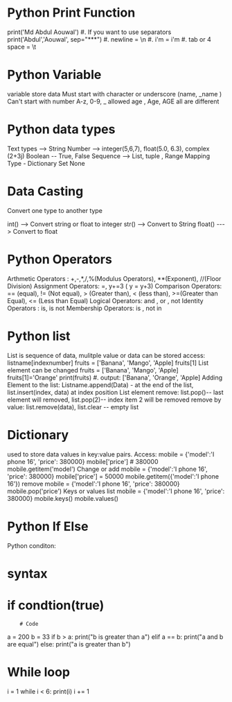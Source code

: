 # Python Print Function

print('Md Abdul Aouwal')
#. If you want to use separators 
print('Abdul','Aouwal', sep="***")
#. newline = \n
#. i'm = i\'m
#. tab or 4 space = \t

# Python Variable
variable store data
Must start with character or underscore (name, _name )
Can't start with number
A-z, 0-9, _ allowed
age , Age, AGE all are different


# Python data types
Text types --> String
Number --> integer(5,6,7), float(5.0, 6.3), complex (2+3j)
Boolean -- True, False
Sequence --> List, tuple , Range
Mapping Type - Dictionary
Set
None

# Data Casting
Convert one type to another type

int() --> Convert string or float to integer
str() --> Convert to String
float() --- > Convert to float

# Python Operators
Arthmetic Operators : +,-,*,/,%(Modulus Operators), **(Exponent), //(Floor Division)
Assignment Operators: =, y+=3 ( y = y+3)
Comparison Operators: == (equal), != (Not equal), > (Greater than), < (less than), >=(Greater than Equal), <= (Less than Equal)
Logical Operators: and , or , not
Identity Operators : is, is not
Membership Operators: is , not in

# Python list
List is sequence of data, mulitple value or data can be stored
access: listname[indexnumber]
fruits = ['Banana', 'Mango', 'Apple]
fruits[1]
List element can be changed
fruits = ['Banana', 'Mango', 'Apple]
fruits[1]='Orange'
print(fruits)
#. output: ['Banana', 'Orange', 'Apple]
Adding Element to the list: Listname.append(Data) - at the end of the list, list.insert(index, data) at index position
List element remove: list.pop()-- last element will removed, list.pop(2)-- index item 2 will be removed
remove by value: list.remove(data), list.clear -- empty list

# Dictionary
used to store data values in key:value pairs.
Access:
mobile = {'model':'I phone 16', 'price': 380000}
mobile['price'] # 380000
mobile.getitem('model')
Change or add
mobile = {'model':'I phone 16', 'price': 380000}
mobile['price'] = 50000 
mobile.getitem({'model':'I phone 16'})
remove
mobile = {'model':'I phone 16', 'price': 380000}
mobile.pop('price')
Keys or values list
mobile = {'model':'I phone 16', 'price': 380000}
mobile.keys()
mobile.values()

# Python If Else
Python conditon:
# syntax  
#  if condtion(true)
        # Code
a = 200
b = 33
if b > a:
  print("b is greater than a")
elif a == b:
  print("a and b are equal")
else:
  print("a is greater than b")

# While loop
i = 1
while i < 6:
  print(i)
  i += 1
